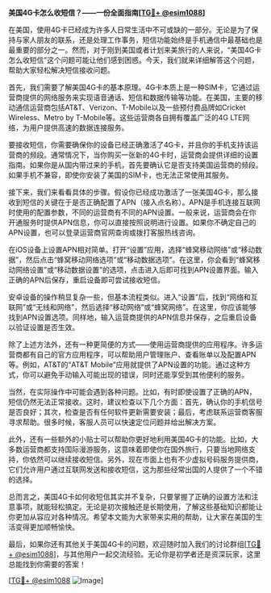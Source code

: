 **美国4G卡怎么收短信？——一份全面指南[[TG💪+ @esim1088](https://t.me/s/esim1088)]**

在美国，使用4G卡已经成为许多人日常生活中不可或缺的一部分。无论是为了保持与家人朋友的联系，还是处理工作事务，短信功能始终是手机通信中最基础也是最重要的部分之一。然而，对于刚到美国或者计划来美旅行的人来说，“美国4G卡怎么收短信”这个问题可能让他们感到困惑。今天，我们就来详细解答这个问题，帮助大家轻松解决短信接收问题。

首先，我们需要了解美国4G卡的基本原理。4G卡本质上是一种SIM卡，它通过运营商提供的网络服务来实现语音通话、短信和数据传输等功能。在美国，主要的移动通信运营商包括AT&T、Verizon、T-Mobile以及一些预付费品牌如Cricket Wireless、Metro by T-Mobile等。这些运营商各自拥有覆盖广泛的4G LTE网络，为用户提供高速的数据连接服务。

要接收短信，你需要确保你的设备已经正确激活了4G卡，并且你的手机支持该运营商的频段。通常情况下，当你购买一张新的4G卡时，运营商会提供详细的设置指南。如果你是从国内带过来的手机，首先要确认它是否支持美国运营商的频段。如果手机不兼容，即使你安装了美国的SIM卡，也无法正常使用其服务。

接下来，我们来看看具体的步骤。假设你已经成功激活了一张美国4G卡，那么接收到短信的关键在于是否正确配置了APN（接入点名称）。APN是手机连接互联网时使用的配置参数，不同的运营商有不同的APN设置。一般来说，运营商会在你开通服务时提供APN信息，你可以直接按照说明进行设置。如果你不确定自己的APN设置，也可以登录运营商官网查询或拨打客服热线咨询。

在iOS设备上设置APN相对简单。打开“设置”应用，选择“蜂窝移动网络”或“移动数据”，然后点击“蜂窝移动网络选项”或“移动数据选项”。在这里，你会看到“蜂窝移动网络设置”或“移动数据设置”的选项，点击进入后即可找到APN设置界面。输入正确的APN后保存，重启设备即可尝试接收短信。

安卓设备的操作稍显复杂一些，但基本流程类似。进入“设置”后，找到“网络和互联网”或“无线和网络”，然后选择“移动网络”或“蜂窝网络”。在这里，你应该能够找到APN设置选项。同样地，输入运营商提供的APN信息并保存，之后重启设备以验证设置是否生效。

除了上述方法外，还有一种更简便的方式——使用运营商提供的应用程序。许多运营商都有自己的官方应用程序，可以帮助用户管理账户、查看账单以及配置APN等。例如，AT&T的“AT&T Mobile”应用就提供了APN设置的功能。通过这种方式，你可以避免手动输入可能出现的错误，同时还能享受到其他便利的服务。

当然，在实际操作中可能会遇到各种问题。比如，有时即使设置了正确的APN，短信仍然无法正常接收。这时，建议检查以下几个方面：首先，确认你的手机信号是否良好；其次，检查是否有任何软件更新需要安装；最后，考虑联系运营商客服寻求帮助。很多时候，客服人员可以快速定位问题并给出解决方案。

此外，还有一些额外的小贴士可以帮助你更好地利用美国4G卡的功能。比如，大多数运营商都支持国际漫游服务，这意味着即使你在国外旅行，只要当地网络支持，你依然可以继续接收短信。另外，现在市面上也有不少虚拟号码服务提供商，它们允许用户通过互联网发送和接收短信，这为那些经常出国的人提供了一个不错的选择。

总而言之，美国4G卡如何收短信其实并不复杂，只要掌握了正确的设置方法和注意事项，就能轻松搞定。无论是初次接触还是长期使用，了解这些基础知识都能让你更加从容应对各种情况。希望本文能为大家带来实用的帮助，让大家在美国的生活变得更加顺畅愉快。

最后，如果你还有其他关于美国4G卡的问题，欢迎随时加入我们的讨论群组[[TG💪+ @esim1088](https://t.me/s/esim1088)]，与其他用户一起交流经验。无论你是初学者还是资深玩家，这里总能找到你需要的答案！

[[TG💪+ @esim1088](https://t.me/s/esim1088) ![Image](https://i.postimg.cc/4NQfJmqS/Snipaste-2025-05-13-00-14-12.png)]